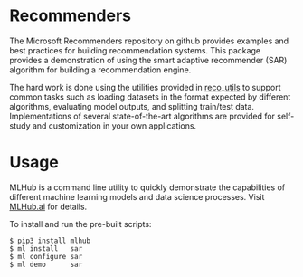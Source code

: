 # Recommenders 

The Microsoft Recommenders repository on github provides examples and best practices for building
recommendation systems. This package provides a demonstration of using
the smart adaptive recommender (SAR) algorithm for building a
recommendation engine.

The hard work is done using the utilities provided in
[reco_utils](reco_utils) to support common tasks such as loading
datasets in the format expected by different algorithms, evaluating
model outputs, and splitting train/test data. Implementations of
several state-of-the-art algorithms are provided for self-study and
customization in your own applications.

# Usage

MLHub is a command line utility to quickly demonstrate the
capabilities of different machine learning models and data science
processes. Visit [MLHub.ai](https://mlhub.ai) for details.

To install and run the pre-built scripts:

    $ pip3 install mlhub
    $ ml install   sar
    $ ml configure sar
    $ ml demo      sar

